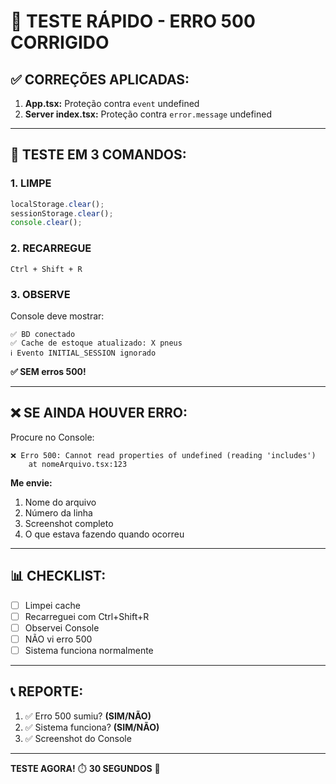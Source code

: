 # 🧪 **TESTE RÁPIDO - ERRO 500 CORRIGIDO**

## ✅ **CORREÇÕES APLICADAS:**

1. **App.tsx:** Proteção contra `event` undefined
2. **Server index.tsx:** Proteção contra `error.message` undefined

---

## 🚀 **TESTE EM 3 COMANDOS:**

### **1. LIMPE**

```javascript
localStorage.clear();
sessionStorage.clear();
console.clear();
```

### **2. RECARREGUE**

```
Ctrl + Shift + R
```

### **3. OBSERVE**

Console deve mostrar:

```
✅ BD conectado
✅ Cache de estoque atualizado: X pneus
ℹ️ Evento INITIAL_SESSION ignorado
```

**✅ SEM erros 500!**

---

## ❌ **SE AINDA HOUVER ERRO:**

Procure no Console:

```
❌ Erro 500: Cannot read properties of undefined (reading 'includes')
    at nomeArquivo.tsx:123
```

**Me envie:**
1. Nome do arquivo
2. Número da linha
3. Screenshot completo
4. O que estava fazendo quando ocorreu

---

## 📊 **CHECKLIST:**

- [ ] Limpei cache
- [ ] Recarreguei com Ctrl+Shift+R
- [ ] Observei Console
- [ ] NÃO vi erro 500
- [ ] Sistema funciona normalmente

---

## 📞 **REPORTE:**

1. ✅ Erro 500 sumiu? **(SIM/NÃO)**
2. ✅ Sistema funciona? **(SIM/NÃO)**
3. ✅ Screenshot do Console

---

**TESTE AGORA!** ⏱️ **30 SEGUNDOS** 🚀
